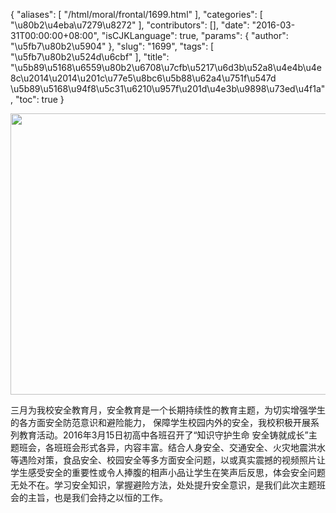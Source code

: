 {
    "aliases": [
        "/html/moral/frontal/1699.html"
    ],
    "categories": [
        "\u80b2\u4eba\u7279\u8272"
    ],
    "contributors": [],
    "date": "2016-03-31T00:00:00+08:00",
    "isCJKLanguage": true,
    "params": {
        "author": "\u5fb7\u80b2\u5904"
    },
    "slug": "1699",
    "tags": [
        "\u5fb7\u80b2\u524d\u6cbf"
    ],
    "title": "\u5b89\u5168\u6559\u80b2\u6708\u7cfb\u5217\u6d3b\u52a8\u4e4b\u4e8c\u2014\u2014\u201c\u77e5\u8bc6\u5b88\u62a4\u751f\u547d \u5b89\u5168\u94f8\u5c31\u6210\u957f\u201d\u4e3b\u9898\u73ed\u4f1a",
    "toc": true
}


<img
    src="https://cdn.tfls.online/mirror/full/922af46dd6adc71bf7cdff61f722b2efc92c8c90.jpg"
    style="display:block;margin-left:auto;margin-right:auto;"
    decoding="async"
    fetchpriority="auto"
    loading="lazy"
    height="450"
    width="600"
/>




三月为我校安全教育月，安全教育是一个长期持续性的教育主题，为切实增强学生的各方面安全防范意识和避险能力， 保障学生校园内外的安全，我校积极开展系列教育活动。2016年3月15日初高中各班召开了“知识守护生命 安全铸就成长”主题班会，各班班会形式各异，内容丰富。结合人身安全、交通安全、火灾地震洪水等遇险对策，食品安全、校园安全等多方面安全问题，以或真实震撼的视频照片让学生感受安全的重要性或令人捧腹的相声小品让学生在笑声后反思，体会安全问题无处不在。学习安全知识，掌握避险方法，处处提升安全意识，是我们此次主题班会的主旨，也是我们会持之以恒的工作。



  
